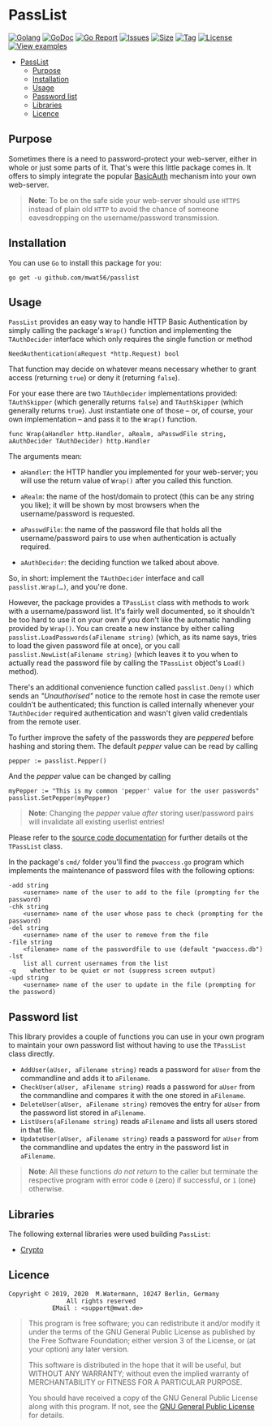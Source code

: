# PassList

[![Golang](https://img.shields.io/badge/Language-Go-green.svg)](https://golang.org)
[![GoDoc](https://godoc.org/github.com/mwat56/passlist?status.svg)](https://godoc.org/github.com/mwat56/passlist)
[![Go Report](https://goreportcard.com/badge/github.com/mwat56/passlist)](https://goreportcard.com/report/github.com/mwat56/passlist)
[![Issues](https://img.shields.io/github/issues/mwat56/passlist.svg)](https://github.com/mwat56/passlist/issues?q=is%3Aopen+is%3Aissue)
[![Size](https://img.shields.io/github/repo-size/mwat56/passlist.svg)](https://github.com/mwat56/passlist/)
[![Tag](https://img.shields.io/github/tag/mwat56/passlist.svg)](https://github.com/mwat56/passlist/tags)
[![License](https://img.shields.io/github/license/mwat56/passlist.svg)](https://github.com/mwat56/passlist/blob/main/LICENSE)
[![View examples](https://img.shields.io/badge/learn%20by-examples-0077b3.svg)](https://github.com/mwat56/passlist/blob/main/cmd/pwaccess.go)

- [PassList](#passlist)
	- [Purpose](#purpose)
	- [Installation](#installation)
	- [Usage](#usage)
	- [Password list](#password-list)
	- [Libraries](#libraries)
	- [Licence](#licence)

## Purpose

Sometimes there is a need to password-protect your web-server, either in whole or just some parts of it.
That's were this little package comes in.
It offers to simply integrate the popular [BasicAuth](https://en.wikipedia.org/wiki/Basic_access_authentication) mechanism into your own web-server.

> **Note**: To be on the safe side your web-server should use `HTTPS` instead of plain old `HTTP` to avoid the chance of someone eavesdropping on the username/password transmission.

## Installation

You can use `Go` to install this package for you:

    go get -u github.com/mwat56/passlist

## Usage

`PassList` provides an easy way to handle HTTP Basic Authentication by simply calling the package's `Wrap()` function and implementing the `TAuthDecider` interface which only requires the single function or method

    NeedAuthentication(aRequest *http.Request) bool

That function may decide on whatever means necessary whether to grant access (returning `true`) or deny it (returning `false`).

For your ease there are two `TAuthDecider` implementations provided: `TAuthSkipper` (which generally returns `false`) and `TAuthSkipper` (which generally returns `true`).
Just instantiate one of those – or, of course, your own implementation – and pass it to the `Wrap()` function.

    func Wrap(aHandler http.Handler, aRealm, aPasswdFile string, aAuthDecider TAuthDecider) http.Handler

The arguments mean:

* `aHandler`: the HTTP handler you implemented for your web-server; you will use the return value of `Wrap()` after you called this function.

* `aRealm`: the name of the host/domain to protect (this can be any string you like); it will be shown by most browsers when the username/password is requested.

* `aPasswdFile`: the name of the password file that holds all the username/password pairs to use when authentication is actually required.

* `aAuthDecider`: the deciding function we talked about above.

So, in short: implement the `TAuthDecider` interface and call `passlist.Wrap(…)`, and you're done.

However, the package provides a `TPassList` class with methods to work with a username/password list.
It's fairly well documented, so it shouldn't be too hard to use it on your own if you don't like the automatic handling provided by `Wrap()`.
You can create a new instance by either calling `passlist.LoadPasswords(aFilename string)` (which, as its name says, tries to load the given password file at once), or you call `passlist.NewList(aFilename string)` (which leaves it to you when to actually read the password file by calling the `TPassList` object's `Load()` method).

There's an additional convenience function called `passlist.Deny()` which sends an _"Unauthorised"_ notice to the remote host in case the remote user couldn't be authenticated; this function is called internally whenever your `TAuthDecider` required authentication and wasn't given valid credentials from the remote user.

To further improve the safety of the passwords they are _peppered_ before hashing and storing them.
The default _pepper_ value can be read by calling

	pepper := passlist.Pepper()

And the _pepper_ value can be changed by calling

	myPepper := "This is my common 'pepper' value for the user passwords"
	passlist.SetPepper(myPepper)

> **Note**: Changing the _pepper_ value _after_ storing user/password pairs will invalidate all existing userlist entries!

Please refer to the [source code documentation](https://godoc.org/github.com/mwat56/passlist#TPassList) for further details ot the `TPassList` class.

In the package's `cmd/` folder you'll find the `pwaccess.go` program which implements the maintenance of password files with the following options:

    -add string
        <username> name of the user to add to the file (prompting for the password)
    -chk string
        <username> name of the user whose pass to check (prompting for the password)
    -del string
        <username> name of the user to remove from the file
    -file string
        <filename> name of the passwordfile to use (default "pwaccess.db")
    -lst
        list all current usernames from the list
    -q    whether to be quiet or not (suppress screen output)
    -upd string
        <username> name of the user to update in the file (prompting for the password)

## Password list

This library provides a couple of functions you can use in your own program to maintain your own password list without having to use the `TPassList` class directly.

* `AddUser(aUser, aFilename string)` reads a password for `aUser` from the commandline and adds it to `aFilename`.
* `CheckUser(aUser, aFilename string)` reads a password for `aUser` from the commandline and compares it with the one stored in `aFilename`.
* `DeleteUser(aUser, aFilename string)` removes the entry for `aUser` from the password list stored in `aFilename`.
* `ListUsers(aFilename string)` reads `aFilename` and lists all users stored in that file.
* `UpdateUser(aUser, aFilename string)` reads a password for `aUser` from the commandline and updates the entry in the password list in `aFilename`.

> **Note**: All these functions _do not return_ to the caller but terminate the respective program with error code `0` (zero) if successful, or `1` (one) otherwise.

## Libraries

The following external libraries were used building `PassList`:

* [Crypto](https://godoc.org/golang.org/x/crypto)

## Licence

    Copyright © 2019, 2020  M.Watermann, 10247 Berlin, Germany
                    All rights reserved
                EMail : <support@mwat.de>

> This program is free software; you can redistribute it and/or modify it under the terms of the GNU General Public License as published by the Free Software Foundation; either version 3 of the License, or (at your option) any later version.
>
> This software is distributed in the hope that it will be useful, but WITHOUT ANY WARRANTY; without even the implied warranty of MERCHANTABILITY or FITNESS FOR A PARTICULAR PURPOSE.
>
> You should have received a copy of the GNU General Public License along with this program.  If not, see the [GNU General Public License](http://www.gnu.org/licenses/gpl.html) for details.
